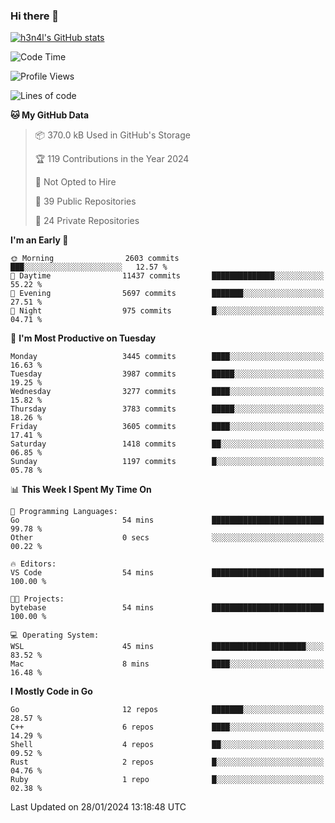 ### Hi there 👋

[![h3n4l's GitHub stats](https://github-readme-stats.vercel.app/api?username=h3n4l&count_private=true&show_icons=true&theme=radical)](https://github.com/h3n4l/github-readme-stats)

<!--START_SECTION:waka-->
![Code Time](http://img.shields.io/badge/Code%20Time-1%2C833%20hrs%202%20mins-blue)

![Profile Views](http://img.shields.io/badge/Profile%20Views-1-blue)

![Lines of code](https://img.shields.io/badge/From%20Hello%20World%20I%27ve%20Written-5.8%20million%20lines%20of%20code-blue)

**🐱 My GitHub Data** 

> 📦 370.0 kB Used in GitHub's Storage 
 > 
> 🏆 119 Contributions in the Year 2024
 > 
> 🚫 Not Opted to Hire
 > 
> 📜 39 Public Repositories 
 > 
> 🔑 24 Private Repositories 
 > 
**I'm an Early 🐤** 

```text
🌞 Morning                2603 commits        ███░░░░░░░░░░░░░░░░░░░░░░   12.57 % 
🌆 Daytime                11437 commits       ██████████████░░░░░░░░░░░   55.22 % 
🌃 Evening                5697 commits        ███████░░░░░░░░░░░░░░░░░░   27.51 % 
🌙 Night                  975 commits         █░░░░░░░░░░░░░░░░░░░░░░░░   04.71 % 
```
📅 **I'm Most Productive on Tuesday** 

```text
Monday                   3445 commits        ████░░░░░░░░░░░░░░░░░░░░░   16.63 % 
Tuesday                  3987 commits        █████░░░░░░░░░░░░░░░░░░░░   19.25 % 
Wednesday                3277 commits        ████░░░░░░░░░░░░░░░░░░░░░   15.82 % 
Thursday                 3783 commits        █████░░░░░░░░░░░░░░░░░░░░   18.26 % 
Friday                   3605 commits        ████░░░░░░░░░░░░░░░░░░░░░   17.41 % 
Saturday                 1418 commits        ██░░░░░░░░░░░░░░░░░░░░░░░   06.85 % 
Sunday                   1197 commits        █░░░░░░░░░░░░░░░░░░░░░░░░   05.78 % 
```


📊 **This Week I Spent My Time On** 

```text
💬 Programming Languages: 
Go                       54 mins             █████████████████████████   99.78 % 
Other                    0 secs              ░░░░░░░░░░░░░░░░░░░░░░░░░   00.22 % 

🔥 Editors: 
VS Code                  54 mins             █████████████████████████   100.00 % 

🐱‍💻 Projects: 
bytebase                 54 mins             █████████████████████████   100.00 % 

💻 Operating System: 
WSL                      45 mins             █████████████████████░░░░   83.52 % 
Mac                      8 mins              ████░░░░░░░░░░░░░░░░░░░░░   16.48 % 
```

**I Mostly Code in Go** 

```text
Go                       12 repos            ███████░░░░░░░░░░░░░░░░░░   28.57 % 
C++                      6 repos             ████░░░░░░░░░░░░░░░░░░░░░   14.29 % 
Shell                    4 repos             ██░░░░░░░░░░░░░░░░░░░░░░░   09.52 % 
Rust                     2 repos             █░░░░░░░░░░░░░░░░░░░░░░░░   04.76 % 
Ruby                     1 repo              █░░░░░░░░░░░░░░░░░░░░░░░░   02.38 % 
```




 Last Updated on 28/01/2024 13:18:48 UTC
<!--END_SECTION:waka-->

